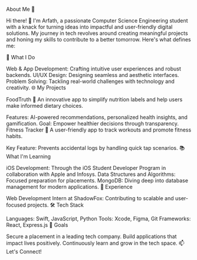 About Me 🚀

Hi there! 👋 I'm Arfath, a passionate Computer Science Engineering student with a knack for turning ideas into impactful and user-friendly digital solutions. My journey in tech revolves around creating meaningful projects and honing my skills to contribute to a better tomorrow. Here's what defines me:

🌟 What I Do

Web & App Development: Crafting intuitive user experiences and robust backends.
UI/UX Design: Designing seamless and aesthetic interfaces.
Problem Solving: Tackling real-world challenges with technology and creativity.
🌐 My Projects

FoodTruth 🍴
An innovative app to simplify nutrition labels and help users make informed dietary choices.

Features: AI-powered recommendations, personalized health insights, and gamification.
Goal: Empower healthier decisions through transparency.
Fitness Tracker 💪
A user-friendly app to track workouts and promote fitness habits.

Key Feature: Prevents accidental logs by handling quick tap scenarios.
📚 What I'm Learning

iOS Development: Through the iOS Student Developer Program in collaboration with Apple and Infosys.
Data Structures and Algorithms: Focused preparation for placements.
MongoDB: Diving deep into database management for modern applications.
💼 Experience

Web Development Intern at ShadowFox: Contributing to scalable and user-focused projects.
🛠️ Tech Stack

Languages: Swift, JavaScript, Python
Tools: Xcode, Figma, Git
Frameworks: React, Express.js
🎯 Goals

Secure a placement in a leading tech company.
Build applications that impact lives positively.
Continuously learn and grow in the tech space.
📫 Let's Connect!

